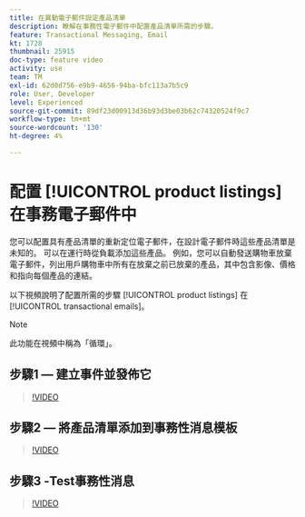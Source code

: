 ```yaml
---
title: 在異動電子郵件設定產品清單
description: 瞭解在事務性電子郵件中配置產品清單所需的步驟。
feature: Transactional Messaging, Email
kt: 1728
thumbnail: 25915
doc-type: feature video
activity: use
team: TM
exl-id: 62d0d756-e9b9-4656-94ba-bfc113a7b5c9
role: User, Developer
level: Experienced
source-git-commit: 89df23d00913d36b93d3be03b62c74320524f9c7
workflow-type: tm+mt
source-wordcount: '130'
ht-degree: 4%

---
```


# 配置 [!UICONTROL product listings] 在事務電子郵件中

您可以配置具有產品清單的重新定位電子郵件，在設計電子郵件時這些產品清單是未知的。 可以在運行時從負載添加這些產品。 例如，您可以自動發送購物車放棄電子郵件，列出用戶購物車中所有在放棄之前已放棄的產品，其中包含影像、價格和指向每個產品的連結。

以下視頻說明了配置所需的步驟 [!UICONTROL product listings] 在 [!UICONTROL transactional emails]。

>[!NOTE]
>
>此功能在視頻中稱為「循環」。

## 步驟1 — 建立事件並發佈它

>[!VIDEO](https://video.tv.adobe.com/v/25914?quality=12&learn=on)

## 步驟2 — 將產品清單添加到事務性消息模板

>[!VIDEO](https://video.tv.adobe.com/v/25915?quality=12&learn=on)

## 步驟3 -Test事務性消息

>[!VIDEO](https://video.tv.adobe.com/v/25916?quality=12&learn=on)
